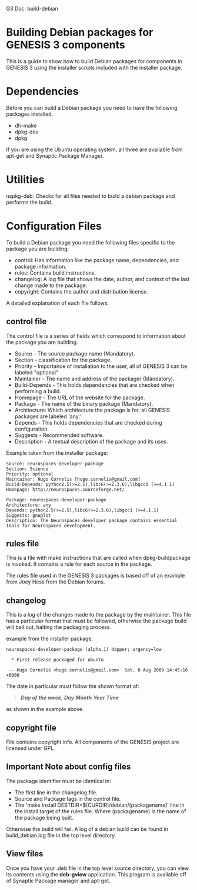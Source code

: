 G3 Doc: build-debian

# Building Debian packages for GENESIS 3 components #

This is a guide to show how to build Debian packages for components in GENESIS 3 using the installer scripts included with the installer package.


# Dependencies #

Before you can build a Debian package you need to have the following packages installed.

  * dh-make
  * dpkg-dev
  * dpkg

If you are using the Ubuntu operating system, all three are available from apt-get and Synaptic Package Manager.


# Utilities #

nspkg-deb: Checks for all files needed to build a debian package and performs the build.

# Configuration Files #

To build a Debian package you need the following files specific to the package you are building:

  * control: Has information like the package name, dependencies, and package information.
  * rules: Contains build instructions.
  * changelog: A log file that shows the date, author, and context of the last change made to the package.
  * copyright: Contains the author and distribution license.

A detailed explanation of each file follows.

## control file ##

The control file is a series of fields which correspond to information about the package you are building.

  * Source - The source package name (Mandatory).
  * Section - classification for the package.
  * Priority - Importance of installation to the user, all of GENESIS 3 can be labeled "optional"
  * Maintainer - The name and address of the packager (Mandatory).
  * Build-Depends - This holds dependencies that are checked when performing a build.
  * Homepage - The URL of the website for the package.
  * Package - The name of the binary package (Mandatory).
  * Architecture: Which architecture the package is for, all GENESIS  packages are labeled 'any.'
  * Depends - This holds dependencies that are checked during configuration.
  * Suggests - Recommended software.
  * Description - A textual description of the package and its uses.

Example taken from the installer package:

```
Source: neurospaces-developer-package
Section: Science 
Priority: optional
Maintainer: Hugo Cornelis [hugo.cornelis@gmail.com]
Build-Depends: python2.5(>=2.5),libc6(>=2.3.6),libgcc1 (>=4.1.1)
Homepage: http://neurospaces.sourceforge.net/

Package: neurospaces-developer-package
Architecture: any
Depends: python2.5(>=2.5),libc6(>=2.3.6),libgcc1 (>=4.1.1)
Suggests: gnuplot
Description: The Neurospaces developer package contains essential tools for Neurospaces development.
```

## rules file ##

This is a file with make instructions that are called when dpkg-buildpackage is invoked. It contains a rule for each source in the package.

The rules file used in the GENESIS 3 packages is based off of an example from Joey Hess from the Debian forums.

## changelog ##

This is a log of the changes made to the package by the maintainer. This file has a particular format that must be followed, otherwise the package build will bail out, halting the packaging process.

example from the installer package.
```
neurospaces-developer-package (alpha.1) dapper; urgency=low
 
  * First release packaged for ubuntu
 
 -- Hugo Cornelis <hugo.cornelis@gmail.com>  Sat, 8 Aug 2009 14:45:16 +0000
```

The date in particular must follow the shown format of:

> _**Day of the week**, **Day** **Month** **Year** **Time**_

as shown in the example above.

## copyright file ##

File contains copyright info. All components of the GENESIS project are licensed under GPL.

## Important Note about config files ##

The package identifier must be identical in:

  * The first line in the changelog file.
  * Source and Package tags in the control file.
  * The 'make install DESTDIR=$(CURDIR)/debian/(packagename)' line in the install target of the rules file. Where (packagename) is the name of the package being built.

Otherwise the build will fail. A log of a debian build can be found in build\_debian.log file in the top level directory.

## View files ##

Once you have your .deb file in the top level source directory, you can view its contents using the **deb-gview** application. This program is available off of Synaptic Package manager and apt-get.